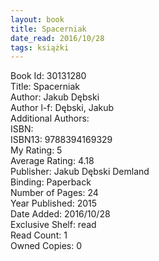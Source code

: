 ```yaml
---
layout: book
title: Spacerniak
date_read: 2016/10/28
tags: książki
---
```


Book Id: 30131280<br />
Title: Spacerniak<br />
Author: Jakub Dębski<br />
Author l-f: Dębski, Jakub<br />
Additional Authors: <br />
ISBN: <br />
ISBN13: 9788394169329<br />
My Rating: 5<br />
Average Rating: 4.18<br />
Publisher: Jakub Dębski Demland<br />
Binding: Paperback<br />
Number of Pages: 24<br />
Year Published: 2015<br />
Date Added: 2016/10/28<br />
Exclusive Shelf: read<br />
Read Count: 1<br />
Owned Copies: 0<br />


